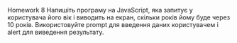 Homework 8
Напишіть програму на JavaScript, яка запитує у користувача його вік і виводить на екран, скільки років йому буде через 10 років. Використовуйте prompt для введення даних користувачем і alert для виведення результату.